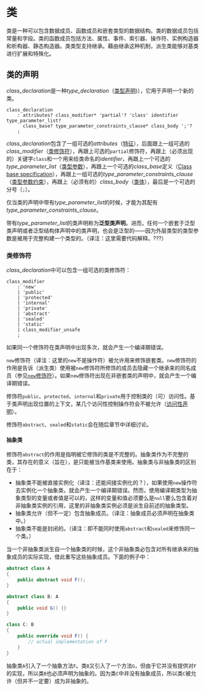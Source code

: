 # 类

类是一种可以包含数据成员、函数成员和嵌套类型的数据结构。类的数据成员包括常量和字段。类的函数成员包括方法、属性、事件、索引器、操作符、实例构造器和析构器、静态构造器。类类型支持继承。藉由继承这种机制，派生类能够对基类进行扩展和特殊化。

## 类的声明

*class_declaration*是一种*type_declaration*（[类型声明](namespaces.md#type-declarations))），它用于声明一个新的类。

```antlr
class_declaration
    : attributes? class_modifier* 'partial'? 'class' identifier type_parameter_list?
      class_base? type_parameter_constraints_clause* class_body ';'?
    ;
```

*class_declaration*包含了一组可选的*attributes*（[特征](attributes.md)），后面跟上一组可选的*class_modifier*（[类修饰符](classes.md#class-modifiers)），再跟上可选的`partial`修饰符，再跟上（必须出现的）关键字`class`和一个用来给类命名的*identifier*，再跟上一个可选的*type_parameter_list*（[类型参数](classes.md#type-parameters)），再跟上一个可选的*class_base*定义（[Class base specification](classes.md#class-base-specification)），再跟上一组可选的*type_parameter_constraints_clause*（[类型参数约束](classes.md#type-parameter-constraints)），再跟上（必须有的）*class_body*（[类体](classes.md#class-body)），最后是一个可选的分号（`;`）。

仅当类的声明中带有*type_parameter_list*的时候，才能为其配有*type_parameter_constraints_clause*。

带有*type_parameter_list*的类声明称为**泛型类声明**。进而，任何一个嵌套于泛型类声明或者泛型结构体声明中的类声明，也会是泛型的——因为外层类型的类型参数是被用于完整构建一个类型的。（译注：这里需要代码解释。???）

### 类修饰符

*class_declaration*中可以包含一组可选的类修饰符：

```antlr
class_modifier
    : 'new'
    | 'public'
    | 'protected'
    | 'internal'
    | 'private'
    | 'abstract'
    | 'sealed'
    | 'static'
    | class_modifier_unsafe
    ;
```

如果同一个修饰符在类声明中出现多次，就会产生一个编译期错误。

`new`修饰符（译注：这里的`new`不是操作符）被允许用来修饰嵌套类。`new`修饰符的作用是告诉（派生类）使用被`new`修饰符所修饰的成员去隐藏一个继承来的同名成员（参见[`new`修饰符](classes.md#the-new-modifier)）。如果`new`修饰符出现在非嵌套类的声明中，就会产生一个编译期错误。

修饰符`public`、`protected`、`internal`和`private`用于控制类的（可）访问性。基于类声明出现位置的上下文，某几个访问性控制操作符会不被允许（[访问性声明](basic-concepts.md#declared-accessibility)）。

修饰符`abstract`、`sealed`和`static`会在随后章节中详细讨论。

#### 抽象类

修饰符`abstract`的作用是指明被它修饰的类是不完整的。抽象类作为不完整的类，其存在的意义（旨在），是只能被当作基类来使用。抽象类与非抽象类的区别在于：

* 抽象类不能被直接实例化（译注：还能间接实例化的？），如果使用`new`操作符去实例化一个抽象类，就会产生一个编译期错误。然而，使用编译期类型为抽象类型的变量或者值是可以的，这样的变量和值必须要么是`null`要么包含着对非抽象类实例的引用，这里的非抽象类实例必须是派生自前述的抽象类型。
* 抽象类允许（但不一定）包含抽象成员。（译注：抽象成员必须声明在抽象类中。）
* 抽象类不能是封闭的。（译注：即不能同时使用`abstract`和`sealed`来修饰同一个类。）

当一个非抽象类派生自一个抽象类的时候，这个非抽象类必包含对所有继承来的抽象成员的实际实现，借此重写这些抽象成员。下面的例子中：
```csharp
abstract class A
{
    public abstract void F();
}

abstract class B: A
{
    public void G() {}
}

class C: B
{
    public override void F() {
        // actual implementation of F
    }
}
```
抽象类`A`引入了一个抽象方法`F`。类`B`又引入了一个方法`G`，但由于它并没有提供对`F`的实现，所以类`B`也必须声明为抽象的。因为类`C`中并没有抽象成员，所以类`C`被允许（但并不一定要）成为非抽象的。